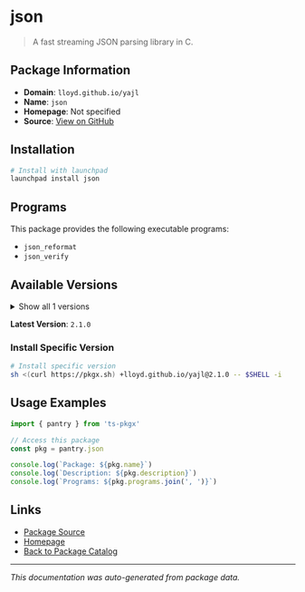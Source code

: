 # json

> A fast streaming JSON parsing library in C.

## Package Information

- **Domain**: `lloyd.github.io/yajl`
- **Name**: `json`
- **Homepage**: Not specified
- **Source**: [View on GitHub](https://github.com/pkgxdev/pantry/tree/main/projects/lloyd.github.io/yajl/package.yml)

## Installation

```bash
# Install with launchpad
launchpad install json
```

## Programs

This package provides the following executable programs:

- `json_reformat`
- `json_verify`

## Available Versions

<details>
<summary>Show all 1 versions</summary>

- `2.1.0`

</details>

**Latest Version**: `2.1.0`

### Install Specific Version

```bash
# Install specific version
sh <(curl https://pkgx.sh) +lloyd.github.io/yajl@2.1.0 -- $SHELL -i
```

## Usage Examples

```typescript
import { pantry } from 'ts-pkgx'

// Access this package
const pkg = pantry.json

console.log(`Package: ${pkg.name}`)
console.log(`Description: ${pkg.description}`)
console.log(`Programs: ${pkg.programs.join(', ')}`)
```

## Links

- [Package Source](https://github.com/pkgxdev/pantry/tree/main/projects/lloyd.github.io/yajl/package.yml)
- [Homepage](#)
- [Back to Package Catalog](../../../package-catalog.md)

---

*This documentation was auto-generated from package data.*
